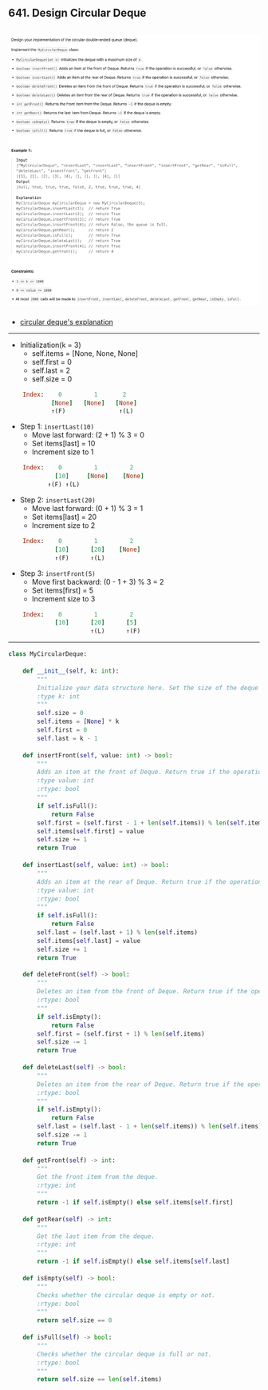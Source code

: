 ## 641. Design Circular Deque
![](img/2025-03-25-00-06-57.png)
---

- [circular deque's explanation](https://youtu.be/J4mk0tbIi8w?t=61)

---
- Initialization(k = 3)
  - self.items = [None, None, None]
  - self.first = 0
  - self.last = 2
  - self.size = 0


```ruby
    Index:    0         1       2      
            [None]   [None]   [None]  
            ↑(F)               ↑(L)    
```


- Step 1: `insertLast(10)`
  - Move last forward: (2 + 1) % 3 = 0
  - Set items[last] = 10
  - Increment size to 1


```ruby
    Index:    0         1         2      
             [10]     [None]    [None]  
           ↑(F) ↑(L)                  
```


- Step 2: `insertLast(20)`
  - Move last forward: (0 + 1) % 3 = 1
  - Set items[last] = 20
  - Increment size to 2


```ruby
    Index:    0         1         2      
             [10]      [20]    [None]  
             ↑(F)      ↑(L)    
```


- Step 3: `insertFront(5)`
  - Move first backward: (0 - 1 + 3) % 3 = 2
  - Set items[first] = 5
  - Increment size to 3


```ruby
    Index:    0         1         2      
             [10]      [20]      [5]  
                       ↑(L)      ↑(F)
```



---


```py
class MyCircularDeque:

    def __init__(self, k: int):
        """
        Initialize your data structure here. Set the size of the deque to be k.
        :type k: int
        """
        self.size = 0
        self.items = [None] * k
        self.first = 0
        self.last = k - 1

    def insertFront(self, value: int) -> bool:
        """
        Adds an item at the front of Deque. Return true if the operation is successful.
        :type value: int
        :rtype: bool
        """
        if self.isFull():
            return False
        self.first = (self.first - 1 + len(self.items)) % len(self.items)
        self.items[self.first] = value
        self.size += 1
        return True

    def insertLast(self, value: int) -> bool:
        """
        Adds an item at the rear of Deque. Return true if the operation is successful.
        :type value: int
        :rtype: bool
        """
        if self.isFull():
            return False
        self.last = (self.last + 1) % len(self.items)
        self.items[self.last] = value
        self.size += 1
        return True

    def deleteFront(self) -> bool:
        """
        Deletes an item from the front of Deque. Return true if the operation is successful.
        :rtype: bool
        """
        if self.isEmpty():
            return False
        self.first = (self.first + 1) % len(self.items)
        self.size -= 1
        return True

    def deleteLast(self) -> bool:
        """
        Deletes an item from the rear of Deque. Return true if the operation is successful.
        :rtype: bool
        """
        if self.isEmpty():
            return False
        self.last = (self.last - 1 + len(self.items)) % len(self.items)
        self.size -= 1
        return True

    def getFront(self) -> int:
        """
        Get the front item from the deque.
        :rtype: int
        """
        return -1 if self.isEmpty() else self.items[self.first]

    def getRear(self) -> int:
        """
        Get the last item from the deque.
        :rtype: int
        """
        return -1 if self.isEmpty() else self.items[self.last]

    def isEmpty(self) -> bool:
        """
        Checks whether the circular deque is empty or not.
        :rtype: bool
        """
        return self.size == 0

    def isFull(self) -> bool:
        """
        Checks whether the circular deque is full or not.
        :rtype: bool
        """
        return self.size == len(self.items)
```